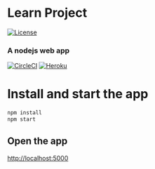 # Learn Project
 [![License](https://img.shields.io/badge/license-Apache%202-4EB1BA.svg)](https://www.apache.org/licenses/LICENSE-2.0.html)

### A nodejs web app
  
[![CircleCI](https://img.shields.io/circleci/project/github/airdata/learn.svg)](https://circleci.com/gh/airdata/learn )
[![Heroku](https://heroku-badge.herokuapp.com/?app=heroku-badge&style=flat)](https://learn-rumen-lishkov.herokuapp.com/)


# Install and start the app
```javascript
npm install
npm start
```
## Open the app

 [http://localhost:5000](https://localhost:5000)